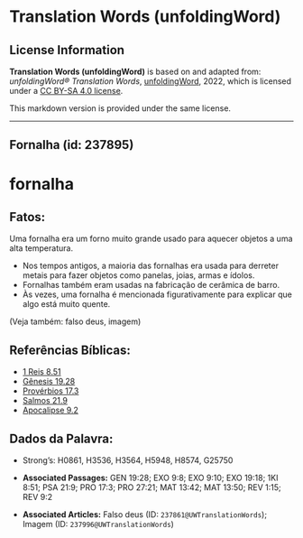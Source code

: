 # Translation Words (unfoldingWord)

## License Information

**Translation Words (unfoldingWord)** is based on and adapted from: _unfoldingWord® Translation Words_, [unfoldingWord](https://unfoldingword.org/utw), 2022, which is licensed under a [CC BY-SA 4.0 license](https://creativecommons.org/licenses/by-sa/4.0/legalcode.en).

This markdown version is provided under the same license.



--------------------------------

## Fornalha (id: 237895)

fornalha
========

Fatos:
------

Uma fornalha era um forno muito grande usado para aquecer objetos a uma alta temperatura.

* Nos tempos antigos, a maioria das fornalhas era usada para derreter metais para fazer objetos como panelas, joias, armas e ídolos.
* Fornalhas também eram usadas na fabricação de cerâmica de barro.
* Às vezes, uma fornalha é mencionada figurativamente para explicar que algo está muito quente.

(Veja também: falso deus, imagem)

Referências Bíblicas:
---------------------

* [1 Reis 8\.51](https://ref.ly/1Kgs8:51)
* [Gênesis 19\.28](https://ref.ly/Gen19:28)
* [Provérbios 17\.3](https://ref.ly/Prov17:3)
* [Salmos 21\.9](https://ref.ly/Ps21:9)
* [Apocalipse 9\.2](https://ref.ly/Rev9:2)

Dados da Palavra:
-----------------

* Strong’s: H0861, H3536, H3564, H5948, H8574, G25750

* **Associated Passages:** GEN 19:28; EXO 9:8; EXO 9:10; EXO 19:18; 1KI 8:51; PSA 21:9; PRO 17:3; PRO 27:21; MAT 13:42; MAT 13:50; REV 1:15; REV 9:2
* **Associated Articles:** Falso deus (ID: `237861@UWTranslationWords`); Imagem (ID: `237996@UWTranslationWords`)

